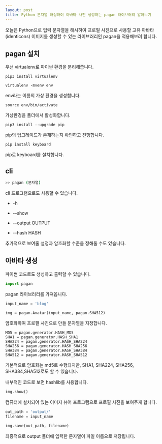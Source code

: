 ```yaml
---
layout: post
title: Python 문자열 해싱하여 아바타 사진 생성하는 pagan 라이브러리 알아보기
---
```


오늘은 Python으로 입력 문자열을 해시하여 프로필 사진으로 사용할 고유 아바타(identicons) 이미지를 생성할 수 있는 라이브러리인 pagan을 적용해보려 합니다.

## pagan 설치

우선 virtualenv로 파이썬 환경을 분리해줍니다.

```
pip3 install virtualenv
```

```
virtualenv -mvenv env
```

env라는 이름의 가상 환경을 생성합니다.

```
source env/bin/activate
```

가상환경을 폴더에서 활성화합니다.

```
pip3 install --upgrade pip
```

pip의 업그레이드가 존재하는지 확인하고 진행합니다.

```
pip install keyboard
```

pip로 keyboard를 설치합니다.

## cli

```bash
>> pagan (문자열)
```

cli 프로그램으로도 사용할 수 있습니다.

- \-h

- \-\-show

- \-\-output OUTPUT

- \-\-hash HASH

추가적으로 보여줄 설정과 암호화할 수준을 정해둘 수도 있습니다.

## 아바타 생성

파이썬 코드로도 생성하고 출력할 수 있습니다.

```python
import pagan
```

pagan 라이브러리를 가져옵니다.

```python
input_name = 'blog'

img = pagan.Avatar(input_name, pagan.SHA512)
```

암호화하여 프로필 사진으로 만들 문자열을 지정합니다.

```
MD5 = pagan.generator.HASH_MD5
SHA1 = pagan.generator.HASH_SHA1
SHA224 = pagan.generator.HASH_SHA224
SHA256 = pagan.generator.HASH_SHA256
SHA384 = pagan.generator.HASH_SHA384
SHA512 = pagan.generator.HASH_SHA512
```

기본적으로 암호화는 md5로 수행되지만, SHA1, SHA224, SHA256, SHA384,SHA512로도 할 수 있습니다.

내부적인 코드로 보면 hashlib를 사용합니다.

```python
img.show()
```

컴퓨터에 설치되어 있는 이미지 뷰어 프로그램으로 프로필 사진을 보여주게 합니다.

```python
out_path = 'output/'
filename = input_name

img.save(out_path, filename)
```

최종적으로 output 폴더에 입력한 문자열이 파일 이름으로 저장됩니다.
